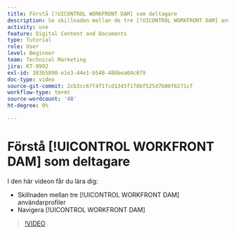 ```yaml
---
title: Förstå [!UICONTROL WORKFRONT DAM] som deltagare
description: Se skillnaden mellan de tre [!UICONTROL WORKFRONT DAM] användarprofiler och navigering [!UICONTROL WORKFRONT DAM].
activity: use
feature: Digital Content and Documents
type: Tutorial
role: User
level: Beginner
team: Technical Marketing
jira: KT-8992
exl-id: 383b5890-e1e3-44e1-b548-486bea04c079
doc-type: video
source-git-commit: 2cb3cc67f4f1fcd1345f178bf525d7b00f6271cf
workflow-type: tm+mt
source-wordcount: '48'
ht-degree: 0%

---
```


# Förstå [!UICONTROL WORKFRONT DAM] som deltagare

I den här videon får du lära dig:

* Skillnaden mellan tre [!UICONTROL WORKFRONT DAM] användarprofiler
* Navigera [!UICONTROL WORKFRONT DAM]

>[!VIDEO](https://video.tv.adobe.com/v/335252/?quality=12&learn=on)
